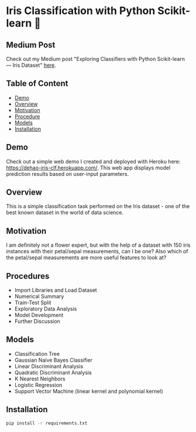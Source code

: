 # Iris Classification with Python Scikit-learn :blossom:

## Medium Post
Check out my Medium post "Exploring Classifiers with Python Scikit-learn — Iris Dataset" [here](https://medium.com/@terryz_/exploring-classifiers-with-python-scikit-learn-iris-dataset-2bcb490d2e1b?source=friends_link&sk=a4111634175b4daf06fed3873da5fd48).

## Table of Content
  * [Demo](#demo)
  * [Overview](#overview)
  * [Motivation](#motivation)
  * [Procedure](#procedure)
  * [Models](#models)
  * [Installation](#installation)
  
## Demo
Check out a simple web demo I created and deployed with Heroku here: https://dehao-iris-clf.herokuapp.com/. This web app displays model prediction results based on user-input parameters. 

## Overview
This is a simple classification task performed on the Iris dataset - one of the best known dataset in the world of data science.

## Motivation
I am definitely not a flower expert, but with the help of a dataset with 150 iris instances with their petal/sepal measurements, can I be one? Also which of the petal/sepal measurements are more useful features to look at?

## Procedures
  * Import Libraries and Load Dataset
  * Numerical Summary
  * Train-Test Split
  * Exploratory Data Analysis
  * Model Development
  * Further Discussion

## Models
  * Classification Tree
  * Gaussian Naive Bayes Classifier
  * Linear Discriminant Analysis
  * Quadratic Discriminant Analysis
  * K Nearest Neighbors
  * Logistic Regression
  * Support Vector Machine (linear kernel and polynomial kernel)
  
## Installation
```bash
pip install -r requirements.txt
```







